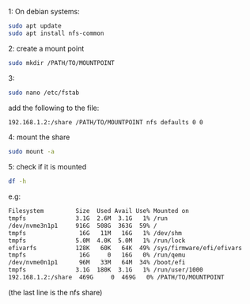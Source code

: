 1: On debian systems:

```bash
sudo apt update
sudo apt install nfs-common
```

2: create a mount point

```bash
sudo mkdir /PATH/TO/MOUNTPOINT
```
3:
```bash
sudo nano /etc/fstab
```
add the following to the file:
```bash
192.168.1.2:/share /PATH/TO/MOUNTPOINT nfs defaults 0 0
```
4: mount the share

```bash
sudo mount -a
```

5: check if it is mounted
```bash
df -h
```
e.g:
```bash
Filesystem         Size  Used Avail Use% Mounted on
tmpfs              3.1G  2.6M  3.1G   1% /run
/dev/nvme3n1p1     916G  508G  363G  59% /
tmpfs               16G   11M   16G   1% /dev/shm
tmpfs              5.0M  4.0K  5.0M   1% /run/lock
efivarfs           128K   60K   64K  49% /sys/firmware/efi/efivars
tmpfs               16G     0   16G   0% /run/qemu
/dev/nvme0n1p1      96M   33M   64M  34% /boot/efi
tmpfs              3.1G  180K  3.1G   1% /run/user/1000
192.168.1.2:/share  469G     0  469G   0% /PATH/TO/MOUNTPOINT
```
(the last line is the nfs share)
